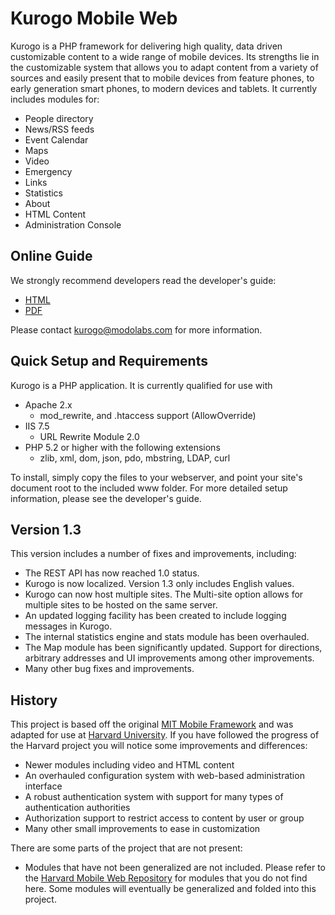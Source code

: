 # Kurogo Mobile Web

Kurogo is a PHP framework for delivering high quality, data driven customizable content to a wide
range of mobile devices. Its strengths lie in the customizable system that allows you to adapt
content from a variety of sources and easily present that to mobile devices from feature phones,
to early generation smart phones, to modern devices and tablets. It currently includes modules for:

* People directory
* News/RSS feeds
* Event Calendar
* Maps
* Video
* Emergency
* Links
* Statistics
* About
* HTML Content
* Administration Console

## Online Guide

We strongly recommend developers read the developer's guide:

* [HTML](http://modolabs.com/kurogo/guide)
* [PDF](http://modolabs.com/kurogo/guide.pdf)

Please contact kurogo@modolabs.com for more information.

## Quick Setup and Requirements

Kurogo is a PHP application. It is currently qualified for use with
* Apache 2.x
    * mod_rewrite, and .htaccess support (AllowOverride)
* IIS 7.5
   * URL Rewrite Module 2.0
* PHP 5.2 or higher with the following extensions
    * zlib, xml, dom, json, pdo, mbstring, LDAP, curl

To install, simply copy the files to your webserver, and point your site's document root to the included www
folder. For more detailed setup information, please see the developer's guide.

## Version 1.3

This version includes a number of fixes and improvements, including:
* The REST API has now reached 1.0 status. 
* Kurogo is now localized. Version 1.3 only includes English values. 
* Kurogo can now host multiple sites. The Multi-site option allows for multiple sites to be hosted on the same server. 
* An updated logging facility has been created to include logging messages in Kurogo. 
* The internal statistics engine and stats module has been overhauled. 
* The Map module has been significantly updated. Support for directions, arbitrary addresses and UI improvements among other improvements.
* Many other bug fixes and improvements.

## History

This project is based off the original [MIT Mobile Framework](https://github.com/MIT-Mobile/MIT-Mobile-Web) and was adapted for use at [Harvard University](https://github.com/modolabs/Harvard-Mobile-Web).
If you have followed the progress of the Harvard project you will notice some improvements and differences:

* Newer modules including video and HTML content
* An overhauled configuration system with web-based administration interface
* A robust authentication system with support for many types of authentication authorities
* Authorization support to restrict access to content by user or group
* Many other small improvements to ease in customization

There are some parts of the project that are not present:

* Modules that have not been generalized are not included. Please refer to the [Harvard Mobile Web Repository](https://github.com/modolabs/Harvard-Mobile-Web) for modules that you do not find here. Some modules will eventually be generalized and folded into this project.
